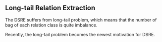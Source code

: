 ## Long-tail Relation Extraction

The DSRE suffers from long-tail problem, which means that the number of bag of each relation class is quite imbalance.

Recently, the long-tail problem becomes the newest motivation for DSRE.
